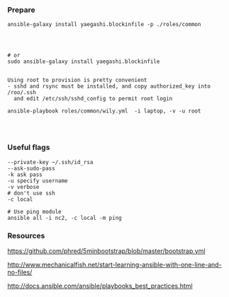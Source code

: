 
### Prepare
```
ansible-galaxy install yaegashi.blockinfile -p ./roles/common




# or
sudo ansible-galaxy install yaegashi.blockinfile


Using root to provision is pretty convenient
- sshd and rsync must be installed, and copy authorized_key into /roo/.ssh 
  and edit /etc/ssh/sshd_config to permit root login

ansible-playbook roles/common/wily.yml  -i laptop, -v -u root




```

### Useful flags
```
--private-key ~/.ssh/id_rsa
--ask-sudo-pass
-k ask pass
-u specify username 
-v verbose
# don't use ssh
-c local

# Use ping module
ansible all -i nc2, -c local -m ping
```

### Resources

https://github.com/phred/5minbootstrap/blob/master/bootstrap.yml

http://www.mechanicalfish.net/start-learning-ansible-with-one-line-and-no-files/

http://docs.ansible.com/ansible/playbooks_best_practices.html


